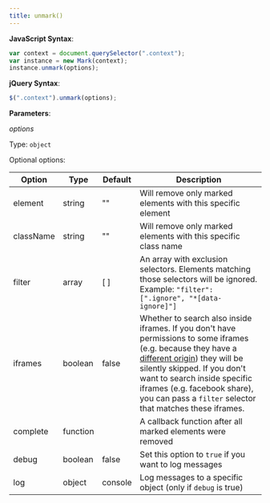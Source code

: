```yaml
---
title: unmark()
---
```


**JavaScript Syntax**:

```javascript
var context = document.querySelector(".context");
var instance = new Mark(context);
instance.unmark(options);
```

**jQuery Syntax**:

```javascript
$(".context").unmark(options);
```

**Parameters**:

_options_

Type: `object`

Optional options:

| Option             | Type     | Default     | Description                                                                                                                                                                                                                                                                                                                                                                                                                                     |
|--------------------|----------|-------------|-------------------------------------------------------------------------------------------------------------------------------------------------------------------------------------------------------------------------------------------------------------------------------------------------------------------------------------------------------------------------------------------------------------------------------------------------|
| element            | string   | ""          | Will remove only marked elements with this specific element                                                                                                                                                                                                                                                                                                                                                                                                       |
| className          | string   | ""          | Will remove only marked elements with this specific class name                                                                                                                                                                                                                                                                                                                                                                                            |
| filter             | array    | [ ]         | An array with exclusion selectors. Elements matching those selectors will be ignored. Example: `"filter": [".ignore", "*[data-ignore]"]`                                                                                                                                                                                                                                                                                                        |
| iframes            | boolean  | false       | Whether to search also inside iframes. If you don't have permissions to some iframes (e.g. because they have a [different origin][SOP]) they will be silently skipped. If you don't want to search inside specific iframes (e.g. facebook share), you can pass a `filter` selector that matches these iframes.                                                                                                                                  |
| complete           | function |             | A callback function after all marked elements were removed                                                                                                                                                                                                                                                                                                                                                                                               |
| debug              | boolean  | false       | Set this option to `true` if you want to log messages                                                                                                                                                                                                                                                                                                                                                                                           |
| log                | object   | console     | Log messages to a specific object (only if  `debug` is true)                                                                                                                                                                                                                                                                                                                                                                                    |

[SOP]: https://en.wikipedia.org/wiki/Same-origin_policy
